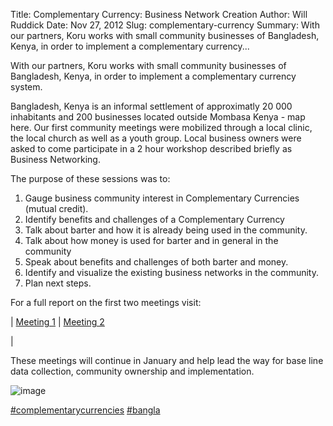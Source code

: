 Title: Complementary Currency: Business Network Creation
Author: Will Ruddick
Date: Nov 27, 2012
Slug: complementary-currency
Summary: With our partners, Koru works with small community businesses of Bangladesh, Kenya, in order to implement a complementary currency...

With our partners, Koru works with small community businesses of
Bangladesh, Kenya, in order to implement a complementary currency
system.

Bangladesh, Kenya is an informal settlement of approximatly 20 000
inhabitants and 200 businesses located outside Mombasa Kenya - map here.
Our first community meetings were mobilized through a local clinic, the
local church as well as a youth group. Local business owners were asked
to come participate in a 2 hour workshop described briefly as Business
Networking.

The purpose of these sessions was to:

1.  Gauge business community interest in Complementary Currencies
    (mutual credit).
2.  Identify benefits and challenges of a Complementary Currency
3.  Talk about barter and how it is already being used in the community.
4.  Talk about how money is used for barter and in general in the
    community
5.  Speak about benefits and challenges of both barter and money.
6.  Identify and visualize the existing business networks in the
    community.
7.  Plan next steps.

For a full report on the first two meetings visit:

| [Meeting 1](http://communityforge.net/Bangladesh_Kenya_1st_Meeting)
| [Meeting 2](http://communityforge.net/Bangladesh_Kenya_2nd_Meeting)

|

These meetings will continue in January and help lead the way for base
line data collection, community ownership and implementation.

![image](images/blog/complementary-currency1.webp)

[#complementarycurrencies](https://www.grassrootseconomics.org/blog/hashtags/complementarycurrencies)
[#bangla](https://www.grassrootseconomics.org/blog/hashtags/bangla)

